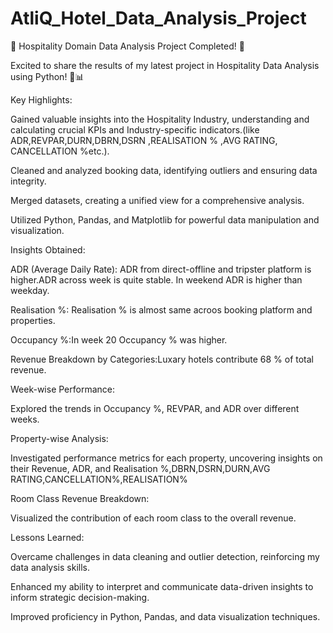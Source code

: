# AtliQ_Hotel_Data_Analysis_Project
🚀 Hospitality Domain Data Analysis Project Completed! 🚀

Excited to share the results of my latest project in Hospitality Data Analysis using Python! 🏨📊

Key Highlights:

Gained valuable insights into the Hospitality Industry, understanding and calculating crucial KPIs and Industry-specific indicators.(like ADR,REVPAR,DURN,DBRN,DSRN ,REALISATION % ,AVG RATING, CANCELLATION %etc.).

Cleaned and analyzed booking data, identifying outliers and ensuring data integrity.

Merged datasets, creating a unified view for a comprehensive analysis.

Utilized Python, Pandas, and Matplotlib for powerful data manipulation and visualization.

Insights Obtained:

ADR (Average Daily Rate): ADR from direct-offline and tripster platform is higher.ADR across week is quite stable. In weekend ADR is higher than weekday.

Realisation %: Realisation % is almost same acroos booking platform and properties.

Occupancy %:In week 20 Occupancy % was higher.

Revenue Breakdown by Categories:Luxary hotels contribute 68 % of total revenue.

Week-wise Performance:

Explored the trends in Occupancy %, REVPAR, and ADR over different weeks.

Property-wise Analysis:

Investigated performance metrics for each property, uncovering insights on their Revenue, ADR, and Realisation %,DBRN,DSRN,DURN,AVG RATING,CANCELLATION%,REALISATION%

Room Class Revenue Breakdown:

Visualized the contribution of each room class to the overall revenue.

Lessons Learned:

Overcame challenges in data cleaning and outlier detection, reinforcing my data analysis skills.

Enhanced my ability to interpret and communicate data-driven insights to inform strategic decision-making.

Improved proficiency in Python, Pandas, and data visualization techniques.
